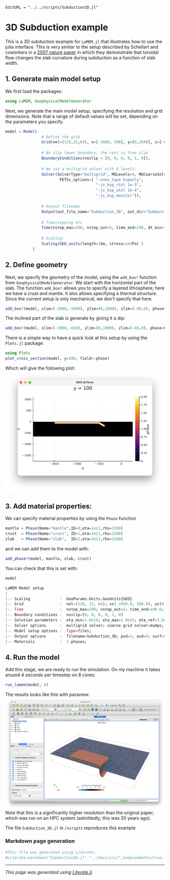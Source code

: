 ```@meta
EditURL = "../../scripts/Subduction3D.jl"
```

# 3D Subduction example

This is a 3D subduction example for `LaMEM.jl` that illustrates how to use the julia interface.
This is very similar to the setup described by Schellart and coworkers in a [2007 nature paper](https://www.nature.com/articles/nature05615) in which they demonstrate that toroidal flow changes the slab curvature during subduction as a function of slab width.

## 1. Generate main model setup
We first load the packages:

```julia
using LaMEM, GeophysicalModelGenerator
```

Next, we generate the main model setup, specifying the resolution and grid dimensions.
Note that a range of default values will be set, depending on the parameters you specify.

```julia
model = Model(
                # Define the grid
                Grid(nel=(128,32,64), x=[-3960, 500], y=[0,2640], z=[-660 ,0]),

                # No slip lower boundary; the rest is free slip
                BoundaryConditions(noslip = [0, 0, 0, 0, 1, 0]),

                # We use a multigrid solver with 4 levels:
                Solver(SolverType="multigrid", MGLevels=4, MGCoarseSolver="mumps",
                        PETSc_options=[ "-snes_type ksponly",
                                        "-js_ksp_rtol 1e-3",
                                        "-js_ksp_atol 1e-4",
                                        "-js_ksp_monitor"]),

                # Output filename
                Output(out_file_name="Subduction_3D", out_dir="Subduction_3D"),

                # Timestepping etc
                Time(nstep_max=200, nstep_out=5, time_end=100, dt_min=1e-5),

                # Scaling:
                Scaling(GEO_units(length=1km, stress=1e9Pa) )
            )
```

## 2. Define geometry
Next, we specify the geometry of the model, using the `add_box!` function from `GeophysicalModelGenerator`.
We start with the horizontal part of the slab. The function `add_box!` allows you to specify a layered lithosphere; here we have a crust and mantle. It also allows specifying a thermal structure.
Since the current setup is only mechanical, we don't specify that here.

```julia
add_box!(model, xlim=(-3000,-1000), ylim=(0,1000), zlim=(-80,0), phase=LithosphericPhases(Layers=[20,60], Phases=[1,2]))
```

The inclined part of the slab is generate by giving it a dip:

```julia
add_box!(model, xlim=(-1000,-810), ylim=(0,1000), zlim=(-80,0), phase=LithosphericPhases(Layers=[20,60], Phases=[1,2]), DipAngle=16)
```

There is a simple way to have a quick look at this setup by using the `Plots.jl` package:

```julia
using Plots
plot_cross_section(model, y=100, field=:phase)
```

Which will give the following plot:
![2D cross section](assets/SubductionSetup_3D.png)

## 3. Add material properties:
We can specify material properties by using the `Phase` function

```julia
mantle = Phase(Name="mantle",ID=0,eta=1e21,rho=3200)
crust  = Phase(Name="crust", ID=1,eta=1e21,rho=3280)
slab   = Phase(Name="slab",  ID=2,eta=2e23,rho=3280)
```

and we can add them to the model with:

```julia
add_phase!(model, mantle, slab, crust)
```

You can check that this is set with:

```julia
model
```

```julia
LaMEM Model setup
|
|-- Scaling             :  GeoParams.Units.GeoUnits{GEO}
|-- Grid                :  nel=(128, 32, 64); xϵ(-3960.0, 500.0), yϵ(0.0, 2640.0), zϵ(-660.0, 0.0)
|-- Time                :  nstep_max=200; nstep_out=5; time_end=100.0; dt=0.05
|-- Boundary conditions :  noslip=[0, 0, 0, 0, 1, 0]
|-- Solution parameters :  eta_min=1.0e18; eta_max=1.0e25; eta_ref=1.0e20; act_temp_diff=0
|-- Solver options      :  multigrid solver; coarse grid solver=mumps; 4 levels
|-- Model setup options :  Type=files;
|-- Output options      :  filename=Subduction_3D; pvd=1; avd=0; surf=0
|-- Materials           :  3 phases;
```

## 4. Run the model
Add this stage, we are ready to run the simulation. On my machine it takes around 4 seconds per timestep on 8 cores:

```julia
run_lamem(model, 8)
```

The results looks like this with paraview:
![3D subduction paraview](assets/Subduction_3D_pv.png)
Note that this is a significantly higher resolution than the original paper, which was run on an HPC system (admittedly, this was 20 years ago).

The file `Subduction_3D.jl` in `/scripts` reproduces this example

### Markdown page generation

```julia
#This file was generated using Literate:
#Literate.markdown("Subduction3D.jl","../docs/src/",keepcomments=true, execute=false, codefence = "```julia" => "```")
```

---

*This page was generated using [Literate.jl](https://github.com/fredrikekre/Literate.jl).*

